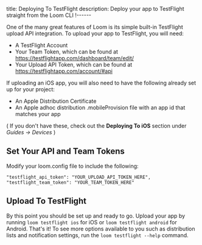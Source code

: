 title: Deploying To TestFlight
description: Deploy your app to TestFlight straight from the Loom CLI
!------

One of the many great features of Loom is its simple built-in TestFlight upload API integration. To upload your app to TestFlight, you will need:

* A TestFlight Account
* Your Team Token, which can be found at https://testflightapp.com/dashboard/team/edit/
* Your Upload API Token, which can be found at https://testflightapp.com/account/#api

If uploading an iOS app, you will also need to have the following already set up for your project:

* An Apple Distribution Certificate
* An Apple adhoc distribution .mobileProvision file with an app id that matches your app

( If you don't have these, check out the **Deploying To iOS** section under *Guides -> Devices* )

## Set Your API and Team Tokens

Modify your loom.config file to include the following:

~~~
"testflight_api_token": "YOUR_UPLOAD_API_TOKEN_HERE",
"testflight_team_token": "YOUR_TEAM_TOKEN_HERE"
~~~

## Upload To TestFlight

By this point you should be set up and ready to go. Upload your app by running `loom testflight ios` for iOS or `loom testflight android` for Android. That's it!
To see more options available to you such as distribution lists and notification settings, run the `loom testflight --help` command.